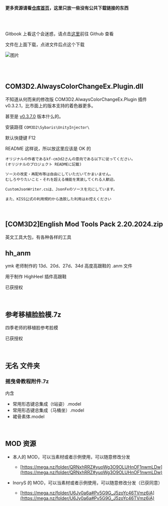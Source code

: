 **更多资源请看[仓库首页](https://github.com/MeidoPromotionAssociation/COM3D2_Simple_MOD_Guide_Chinese)，这里只放一些没有公共下载链接的东西**

<br>
<br>

Gitbook 上看这个会迷惑，请点击[这里](https://github.com/MeidoPromotionAssociation/COM3D2_Simple_MOD_Guide_Chinese/tree/main/%E7%B4%A0%E6%9D%90%E5%8C%85)前往 Github 查看

文件在上面下载，点进文件后点这个下载

![图片](https://github.com/user-attachments/assets/eaf1f4e6-6fc4-49c6-8cc7-546eb230af2e)

<br>
<br>


## COM3D2.AlwaysColorChangeEx.Plugin.dll

不知道从何而来的修改版 COM3D2.AlwaysColorChangeEx.Plugin 插件 v0.3.2.1，比市面上的版本支持的着色器更多。

甚至是 [v0.3.7.0](https://github.com/mirabarukaso/AlwaysColorChangeEx/releases) 版本什么的。

安装路径 `COM3D2\Sybaris\UnityInjector\`

默认快捷键 F12

README 这样说，所以放这里应该是 OK 的

```
オリジナルの作者であるkf-cm3d2さんの意向である以下に従ってください。
(オリジナルのプロジェクト READMEに記載)

ソースの改変・再配布等は自由にしていただいてかまいません。  
むしろやりたいこと・それを超える機能を実装してくれる人歓迎。  

CustomJsonWriter.csは、JsonFxのソースを元にしています。

また、KISS公式の利用規約から逸脱した利用はお控えください
```

<br>

## [COM3D2]English Mod Tools Pack 2.20.2024.zip

英文工具大包，有各种各样的工具

## hh_anm

ymk 老师制作的 13d、20d、27d、34d 高度高跟鞋的 .anm 文件

用于制作 HighHeel 插件高跟鞋

已获授权


<br>

## 参考移植脸脸模.7z

四季老师的移植脸参考脸模

已获授权


<br>

## 无名 文件夹

### 摇曳骨教程附件.7z
内含

- 常用形态键总集成（t站姿）.model
- 常用形态键总集成（马桶坐）.model
- 裙骨素体.model

<br>


## MOD 资源

 - 本人的 MOD，可以当素材或者示例使用，可以随意修改分发
   - [https://mega.nz/folder/QRNxhRRZ#yuoWg3O9OLUHnOF1nwmLDw](https://mega.nz/folder/QRNxhRRZ#yuoWg3O9OLUHnOF1nwmLDw)

 - InoryS 的 MOD，可以当素材或者示例使用，可以随意修改分发（已获同意）
   - [https://mega.nz/folder/U6Jy0a6a#Pv5G9G_J5zoYc46TVmz6iA](https://mega.nz/folder/U6Jy0a6a#Pv5G9G_J5zoYc46TVmz6iA)

